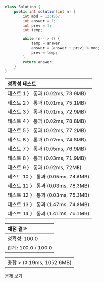 ```java
class Solution {
    public int solution(int n) {
        int mod = 1234567;
        int answer = 0;
        int prev = 1;
        int temp;

        while (n-- > 0) {
            temp = answer;
            answer = (answer + prev) % mod;
            prev = temp;
        }
        return answer;
    }
}
```
 | 정확성 테스트 |
 |  :-  |
 | 테스트 1 〉 통과 (0.02ms, 73.9MB) |
 | 테스트 2 〉 통과 (0.01ms, 75.1MB) |
 | 테스트 3 〉 통과 (0.01ms, 72.9MB) |
 | 테스트 4 〉 통과 (0.02ms, 78.8MB) |
 | 테스트 5 〉 통과 (0.02ms, 77.2MB) |
 | 테스트 6 〉 통과 (0.02ms, 74.8MB) |
 | 테스트 7 〉 통과 (0.05ms, 76.9MB) |
 | 테스트 8 〉 통과 (0.03ms, 71.9MB) |
 | 테스트 9 〉 통과 (0.02ms, 72MB) |
 | 테스트 10 〉 통과 (0.05ms, 74.6MB) |
 | 테스트 11 〉 통과 (0.03ms, 78.3MB) |
 | 테스트 12 〉 통과 (0.03ms, 75.3MB) |
 | 테스트 13 〉 통과 (1.47ms, 74.8MB) |
 | 테스트 14 〉 통과 (1.41ms, 76.1MB) |

 | 채점 결과 |
 | :- |
 | 정확성: 100.0 |
 | 합계: 100.0 / 100.0 |

 ||
 | :- |
 | 총합 > (3.19ms, 1052.6MB) |

[문제 보기](https://programmers.co.kr/learn/courses/30/lessons/12945?language=java)